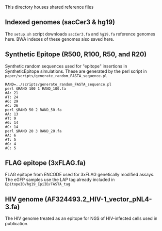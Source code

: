 This directory houses shared reference files

## Indexed genomes (sacCer3 & hg19)
The `setup.sh` script downloads `sacCer3.fa` and `hg19.fa` reference genomes here.
BWA indexes of these genomes also saved here.

## Synthetic Epitope (R500, R100, R50, and R20)
Synthetic random sequences used for "epitope" insertions in SyntheticEpitope simulations.
These are generated by the perl script in `paper/scripts/generate_random_FASTA_sequence.pl`
```
RAND=../scripts/generate_random_FASTA_sequence.pl
perl $RAND 100 1 RAND_100.fa
#A: 21
#T: 24
#G: 29
#C: 26
perl $RAND 50 2 RAND_50.fa
#A: 13
#T: 9
#G: 14
#C: 14
perl $RAND 20 3 RAND_20.fa
#A: 6
#T: 5
#G: 4
#C: 5
```

## FLAG epitope (3xFLAG.fa)
FLAG epitope from ENCODE used for 3xFLAG genetically modified assays. The eGFP samples use the LAP tag already included in `EpitopeID/hg19_EpiID/FASTA_tag`

## HIV genome (AF324493.2_HIV-1_vector_pNL4-3.fa)
The HIV genome treated as an epitope for NGS of HIV-infected cells used in publication.
